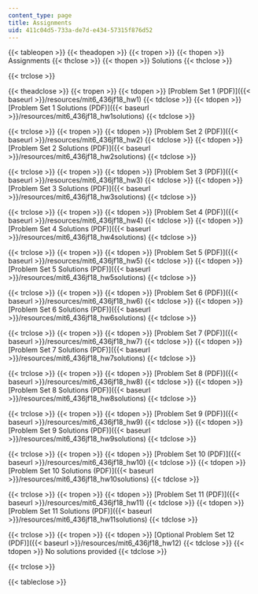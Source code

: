 ```yaml
---
content_type: page
title: Assignments
uid: 411c04d5-733a-de7d-e434-57315f876d52
---
```


{{< tableopen >}}
{{< theadopen >}}
{{< tropen >}}
{{< thopen >}}
Assignments
{{< thclose >}}
{{< thopen >}}
Solutions
{{< thclose >}}

{{< trclose >}}

{{< theadclose >}}
{{< tropen >}}
{{< tdopen >}}
[Problem Set 1 (PDF)]({{< baseurl >}}/resources/mit6_436jf18_hw1)
{{< tdclose >}}
{{< tdopen >}}
[Problem Set 1 Solutions (PDF)]({{< baseurl >}}/resources/mit6_436jf18_hw1solutions)
{{< tdclose >}}

{{< trclose >}}
{{< tropen >}}
{{< tdopen >}}
[Problem Set 2 (PDF)]({{< baseurl >}}/resources/mit6_436jf18_hw2)
{{< tdclose >}}
{{< tdopen >}}
[Problem Set 2 Solutions (PDF)]({{< baseurl >}}/resources/mit6_436jf18_hw2solutions)
{{< tdclose >}}

{{< trclose >}}
{{< tropen >}}
{{< tdopen >}}
[Problem Set 3 (PDF)]({{< baseurl >}}/resources/mit6_436jf18_hw3)
{{< tdclose >}}
{{< tdopen >}}
[Problem Set 3 Solutions (PDF)]({{< baseurl >}}/resources/mit6_436jf18_hw3solutions)
{{< tdclose >}}

{{< trclose >}}
{{< tropen >}}
{{< tdopen >}}
[Problem Set 4 (PDF)]({{< baseurl >}}/resources/mit6_436jf18_hw4)
{{< tdclose >}}
{{< tdopen >}}
[Problem Set 4 Solutions (PDF)]({{< baseurl >}}/resources/mit6_436jf18_hw4solutions)
{{< tdclose >}}

{{< trclose >}}
{{< tropen >}}
{{< tdopen >}}
[Problem Set 5 (PDF)]({{< baseurl >}}/resources/mit6_436jf18_hw5)
{{< tdclose >}}
{{< tdopen >}}
[Problem Set 5 Solutions (PDF)]({{< baseurl >}}/resources/mit6_436jf18_hw5solutions)
{{< tdclose >}}

{{< trclose >}}
{{< tropen >}}
{{< tdopen >}}
[Problem Set 6 (PDF)]({{< baseurl >}}/resources/mit6_436jf18_hw6)
{{< tdclose >}}
{{< tdopen >}}
[Problem Set 6 Solutions (PDF)]({{< baseurl >}}/resources/mit6_436jf18_hw6solutions)
{{< tdclose >}}

{{< trclose >}}
{{< tropen >}}
{{< tdopen >}}
[Problem Set 7 (PDF)]({{< baseurl >}}/resources/mit6_436jf18_hw7)
{{< tdclose >}}
{{< tdopen >}}
[Problem Set 7 Solutions (PDF)]({{< baseurl >}}/resources/mit6_436jf18_hw7solutions)
{{< tdclose >}}

{{< trclose >}}
{{< tropen >}}
{{< tdopen >}}
[Problem Set 8 (PDF)]({{< baseurl >}}/resources/mit6_436jf18_hw8)
{{< tdclose >}}
{{< tdopen >}}
[Problem Set 8 Solutions (PDF)]({{< baseurl >}}/resources/mit6_436jf18_hw8solutions)
{{< tdclose >}}

{{< trclose >}}
{{< tropen >}}
{{< tdopen >}}
[Problem Set 9 (PDF)]({{< baseurl >}}/resources/mit6_436jf18_hw9)
{{< tdclose >}}
{{< tdopen >}}
[Problem Set 9 Solutions (PDF)]({{< baseurl >}}/resources/mit6_436jf18_hw9solutions)
{{< tdclose >}}

{{< trclose >}}
{{< tropen >}}
{{< tdopen >}}
[Problem Set 10 (PDF)]({{< baseurl >}}/resources/mit6_436jf18_hw10)
{{< tdclose >}}
{{< tdopen >}}
[Problem Set 10 Solutions (PDF)]({{< baseurl >}}/resources/mit6_436jf18_hw10solutions)
{{< tdclose >}}

{{< trclose >}}
{{< tropen >}}
{{< tdopen >}}
[Problem Set 11 (PDF)]({{< baseurl >}}/resources/mit6_436jf18_hw11)
{{< tdclose >}}
{{< tdopen >}}
[Problem Set 11 Solutions (PDF)]({{< baseurl >}}/resources/mit6_436jf18_hw11solutions)
{{< tdclose >}}

{{< trclose >}}
{{< tropen >}}
{{< tdopen >}}
[Optional Problem Set 12 (PDF)]({{< baseurl >}}/resources/mit6_436jf18_hw12)
{{< tdclose >}}
{{< tdopen >}}
No solutions provided
{{< tdclose >}}

{{< trclose >}}

{{< tableclose >}}